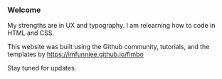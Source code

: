 ### Welcome

My strengths are in UX and typography. I am relearning how to code in HTML and CSS. 

This website was built using the Github community, tutorials, and the templates by https://imfunniee.github.io/fimbo


Stay tuned for updates. 

